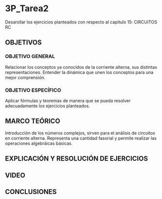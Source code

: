 # 3P_Tarea2
Desarollar los ejercicios planteados con respecto al capítulo 15: CIRCUITOS RC

## OBJETIVOS

### OBJETIVO GENERAL

Relacionar los conceptos ya conocidos de la corriente alterna, sus distintas representaciones. Entender la dinámica que unen los conceptos para una mejor comprensión.

### OBJETIVO ESPECÍFICO

Aplicar fórmulas y teoremas de manera que se pueda resolver adecuadamente los ejercicios planteados.

## MARCO TEÓRICO

Introducción de los números complejos, sirven para el análisis de circuitos en corriente alterna. Representa una cantidad fasorial y permite realizar las operaciones algebráicas básicas. 

## EXPLICACIÓN Y RESOLUCIÓN DE EJERCICIOS



## VIDEO



## CONCLUSIONES
